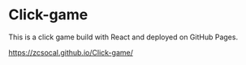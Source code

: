 # Click-game

This is a click game build with React and deployed on GitHub Pages. 

https://zcsocal.github.io/Click-game/

